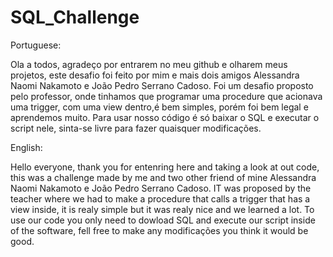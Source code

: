 # SQL_Challenge

Portuguese:

Ola a todos, agradeço por entrarem no meu github e olharem meus projetos, este desafio foi feito por mim e mais dois amigos 
Alessandra Naomi Nakamoto e João Pedro Serrano Cadoso.
Foi um desafio proposto pelo professor, onde tinhamos que programar uma procedure que acionava uma trigger, com uma view dentro,é bem simples, porém foi bem legal e aprendemos muito.
Para usar nosso código é só baixar o SQL e executar o script nele, sinta-se livre para fazer quaisquer modificações.

English:

Hello everyone, thank you for entenring here and taking a look at out code, this was a challenge made by me and two other friend of mine 
Alessandra Naomi Nakamoto e João Pedro Serrano Cadoso.
IT was proposed by the teacher where we had to make a procedure that calls a trigger that has a view inside, it is realy simple but it was realy nice and we learned a lot.
To use our code you only need to dowload SQL and execute our script inside of the software, fell free to make any modificações you think it would be good.
